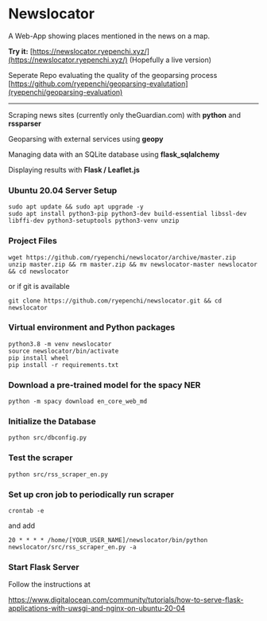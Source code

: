 # Newslocator

A Web-App showing places mentioned in the news on a map.

**Try it:** [https://newslocator.ryepenchi.xyz/](https://newslocator.ryepenchi.xyz/) (Hopefully a live version)

Seperate Repo evaluating the quality of the geoparsing process [https://github.com/ryepenchi/geoparsing-evalutation](ryepenchi/geoparsing-evaluation)

---

Scraping news sites (currently only theGuardian.com) with **python** and **rssparser**

Geoparsing with external services using **geopy**

Managing data with an SQLite database using **flask_sqlalchemy**

Displaying results with **Flask / Leaflet.js**

### Ubuntu 20.04 Server Setup
```
sudo apt update && sudo apt upgrade -y
sudo apt install python3-pip python3-dev build-essential libssl-dev libffi-dev python3-setuptools python3-venv unzip
```

### Project Files
```
wget https://github.com/ryepenchi/newslocator/archive/master.zip
unzip master.zip && rm master.zip && mv newslocator-master newslocator && cd newslocator
```
or if git is available
```
git clone https://github.com/ryepenchi/newslocator.git && cd newslocator
```
### Virtual environment and Python packages
```
python3.8 -m venv newslocator
source newslocator/bin/activate
pip install wheel
pip install -r requirements.txt
```
### Download a pre-trained model for the spacy NER
```
python -m spacy download en_core_web_md
```
### Initialize the Database
```
python src/dbconfig.py
```
### Test the scraper
```
python src/rss_scraper_en.py
```
### Set up cron job to periodically run scraper
```
crontab -e
```
and add
```
20 * * * * /home/[YOUR_USER_NAME]/newslocator/bin/python newslocator/src/rss_scraper_en.py -a
```
### Start Flask Server
Follow the instructions at

https://www.digitalocean.com/community/tutorials/how-to-serve-flask-applications-with-uwsgi-and-nginx-on-ubuntu-20-04
